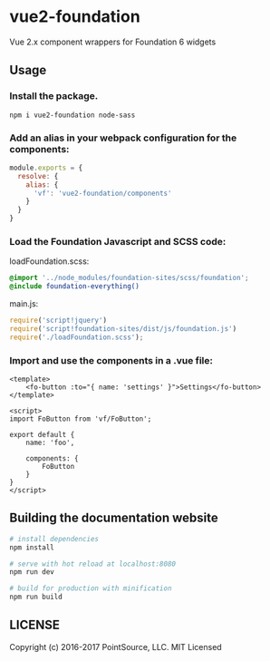 # vue2-foundation

Vue 2.x component wrappers for Foundation 6 widgets

## Usage

### Install the package.

`npm i vue2-foundation node-sass`

### Add an alias in your webpack configuration for the components:

``` javascript
module.exports = {
  resolve: {
    alias: {
      'vf': 'vue2-foundation/components'
    }
  }
}
```

### Load the Foundation Javascript and SCSS code:

loadFoundation.scss:
``` scss
@import '../node_modules/foundation-sites/scss/foundation';
@include foundation-everything()
```

main.js:
``` javascript
require('script!jquery')
require('script!foundation-sites/dist/js/foundation.js')
require('./loadFoundation.scss');
```

### Import and use the components in a .vue file:

``` vue
<template>
	<fo-button :to="{ name: 'settings' }">Settings</fo-button>
</template>

<script>
import FoButton from 'vf/FoButton';

export default {
	name: 'foo',

	components: {
		FoButton
	}
}
</script>
```

## Building the documentation website

``` bash
# install dependencies
npm install

# serve with hot reload at localhost:8080
npm run dev

# build for production with minification
npm run build
```

## LICENSE

Copyright (c) 2016-2017 PointSource, LLC.
MIT Licensed
